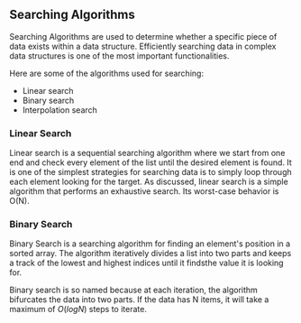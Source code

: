 ## Searching Algorithms

Searching Algorithms are used to determine whether a specific piece of data exists within a data structure. Efficiently searching data in complex data structures is one of the most important functionalities.

Here are some of the algorithms used for searching:

* Linear search
* Binary search
* Interpolation search

### Linear Search
Linear search is a sequential searching algorithm where we start from one end and check every element of the list until the desired element is found. It is one of the simplest strategies for searching data is to simply loop through each element looking for the target.
As discussed, linear search is a simple algorithm that performs an exhaustive search. Its worst-case behavior is O(N).

### Binary Search
Binary Search is a searching algorithm for finding an element's position in a sorted array. The algorithm iteratively
divides a list into two parts and keeps a track of the lowest and highest indices until it findsthe value it is looking for.

Binary search is so named because at each iteration, the algorithm bifurcates the data into two parts. If the data has N items, it will take a maximum of $O(logN)$ steps to iterate.